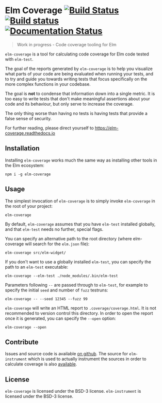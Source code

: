 # Elm Coverage [![Build Status](https://travis-ci.org/zwilias/elm-coverage.svg?branch=master)](https://travis-ci.org/zwilias/elm-coverage) [![Build status](https://ci.appveyor.com/api/projects/status/xsarefeowsmffnny?svg=true)](https://ci.appveyor.com/project/zwilias/elm-coverage) [![Documentation Status](https://readthedocs.org/projects/elm-coverage/badge/?version=latest)](http://elm-coverage.readthedocs.io/en/latest/?badge=latest)
> Work in progress - Code coverage tooling for Elm

`elm-coverage` is a tool for calculating code coverage for Elm code tested with
`elm-test`.

The goal of the reports generated by `elm-coverage` is to help you visualize
what parts of your code are being evaluated when running your tests, and to try
and guide you towards writing tests that focus specifically on the more complex
functions in your codebase.

The goal is **not** to condense that information down into a single metric. It
is too easy to write tests that don't make meaningful assertions about your code
and its behaviour, but only serve to increase the coverage.

The only thing worse than having no tests is having tests that provide a false
sense of security.

For further reading, please direct yourself to https://elm-coverage.readthedocs.io

Installation
------------

Installing `elm-coverage` works much the same way as installing other tools in
the Elm ecosystem:

    npm i -g elm-coverage

Usage
-----

The simplest invocation of `elm-coverage` is to simply invoke `elm-coverage` in
the root of your project:

    elm-coverage

By default, `elm-coverage` assumes that you have `elm-test` installed globally,
and that `elm-test` needs no further, special flags.

You can specify an alternative path to the root directory (where elm-coverage
will search for the `elm.json` file):

    elm-coverage src/elm-widget/

If you don't want to use a globally installed `elm-test`, you can specify the
path to an `elm-test` executable:

    elm-coverage --elm-test ./node_modules/.bin/elm-test

Parameters following `--` are passed through to `elm-test`, for example to
specify the initial `seed` and number of `fuzz` testruns:

    elm-coverage -- --seed 12345 --fuzz 99

`elm-coverage` will write an HTML report to `.coverage/coverage.html`. It is not
recommended to version control this directory. In order to open the report once
it is generated, you can specify the `--open` option:

    elm-coverage --open

Contribute
----------

Issues and source code is available [on
github](https://github.com/zwilias/elm-coverage>). The source for
`elm-instrument` which is used to actually instrument the sources in order to
calculate coverage is also
[available](https://github.com/zwilias/elm-instrument).

License
-------

`elm-coverage` is licensed under the BSD-3 license. `elm-instrument` is
licensed under the BSD-3 license.
